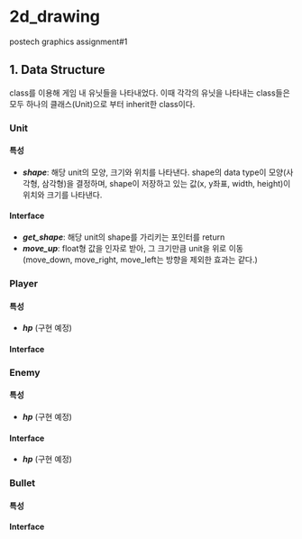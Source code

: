 # 2d_drawing
postech graphics assignment#1

## 1. Data Structure
class를 이용해 게임 내 유닛들을 나타내었다. 
이때 각각의 유닛을 나타내는 class들은 모두 하나의 클래스(Unit)으로 부터 inherit한 class이다.

### Unit
#### 특성
- ***shape***: 해당 unit의 모양, 크기와 위치를 나타낸다. shape의 data type이 모양(사각형, 삼각형)을 결정하며, shape이 저장하고 있는 값(x, y좌표, width, height)이 위치와 크기를 나타낸다. 
#### Interface
- ***get_shape***: 해당 unit의 shape를 가리키는 포인터를 return
- ***move_up***: float형 값을 인자로 받아, 그 크기만큼 unit을 위로 이동 (move_down, move_right, move_left는 방향을 제외한 효과는 같다.)

### Player
#### 특성
- ***hp*** (구현 예정)
#### Interface

### Enemy
#### 특성
- ***hp*** (구현 예정)
#### Interface
- ***hp*** (구현 예정)

### Bullet
#### 특성
#### Interface
